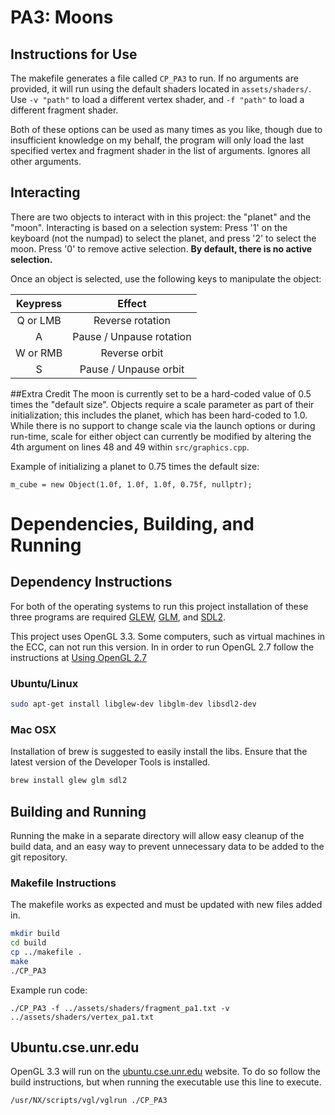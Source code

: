 # PA3: Moons

## Instructions for Use
The makefile generates a file called ```CP_PA3``` to run. If no arguments are provided, it will run using the default shaders located in ```assets/shaders/```. Use ```-v "path"``` to load a different vertex shader, and ```-f "path"``` to load a different fragment shader.

Both of these options can be used as many times as you like, though due to insufficient knowledge on my behalf, the program will only load the last specified vertex and fragment shader in the list of arguments. Ignores all other arguments.

## Interacting
There are two objects to interact with in this project: the "planet" and the "moon". Interacting is based on a selection system: Press '1' on the keyboard (not the numpad) to select the planet, and press '2' to select the moon. Press '0' to remove active selection. **By default, there is no active selection.**

Once an object is selected, use the following keys to manipulate the object:

| Keypress      | Effect                        |
|:-------------:|:-----------------------------:|
| Q or LMB      | Reverse rotation              |
| A             | Pause / Unpause rotation      |
| W or RMB      | Reverse orbit                 |
| S             | Pause / Unpause orbit         |

##Extra Credit
The moon is currently set to be a hard-coded value of 0.5 times the "default size". Objects require a scale parameter as part of their initialization; this includes the planet, which has been hard-coded to 1.0. While there is no support to change scale via the launch options or during run-time, scale for either object can currently be modified by altering the 4th argument on lines 48 and 49 within ```src/graphics.cpp```.

Example of initializing a planet to 0.75 times the default size:
```
m_cube = new Object(1.0f, 1.0f, 1.0f, 0.75f, nullptr);
```

# Dependencies, Building, and Running

## Dependency Instructions
For both of the operating systems to run this project installation of these three programs are required [GLEW](http://glew.sourceforge.net/), [GLM](http://glm.g-truc.net/0.9.7/index.html), and [SDL2](https://wiki.libsdl.org/Tutorials).

This project uses OpenGL 3.3. Some computers, such as virtual machines in the ECC, can not run this version. In in order to run OpenGL 2.7 follow the instructions at [Using OpenGL 2.7](https://github.com/HPC-Vis/computer-graphics/wiki/Using-OpenGL-2.7)

### Ubuntu/Linux
```bash
sudo apt-get install libglew-dev libglm-dev libsdl2-dev
```

### Mac OSX
Installation of brew is suggested to easily install the libs. Ensure that the latest version of the Developer Tools is installed.
```bash
brew install glew glm sdl2
```

## Building and Running
Running the make in a separate directory will allow easy cleanup of the build data, and an easy way to prevent unnecessary data to be added to the git repository.  

### Makefile Instructions 
The makefile works as expected and must be updated with new files added in.

```bash
mkdir build
cd build
cp ../makefile .
make
./CP_PA3
```

Example run code:
```
./CP_PA3 -f ../assets/shaders/fragment_pa1.txt -v ../assets/shaders/vertex_pa1.txt
```

## Ubuntu.cse.unr.edu
OpenGL 3.3 will run on the [ubuntu.cse.unr.edu](https://ubuntu.cse.unr.edu/) website. To do so follow the build instructions, but when running the executable use this line to execute.
```bash
/usr/NX/scripts/vgl/vglrun ./CP_PA3
```
